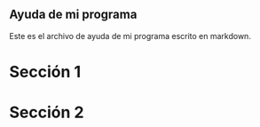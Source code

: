 ## Ayuda de mi programa

Este es el archivo de ayuda de mi programa escrito en markdown.

# Sección 1


# Sección 2
